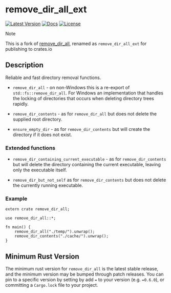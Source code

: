 # remove_dir_all_ext

[![Latest Version](https://img.shields.io/crates/v/remove_dir_all_ext.svg)](https://crates.io/crates/remove_dir_all_ext)
[![Docs](https://docs.rs/remove_dir_all_ext/badge.svg)](https://docs.rs/remove_dir_all_ext)
[![License](https://img.shields.io/crates/l/remove_dir_all_ext.svg)](https://github.com/gussy/remove_dir_all_ext)

> [!NOTE]
> This is a fork of [remove_dir_all](https://github.com/caesay/remove_dir_all), renamed as `remove_dir_all_ext` for publishing to crates.io

## Description

Reliable and fast directory removal functions.

* `remove_dir_all` - on non-Windows this is a re-export of
  `std::fs::remove_dir_all`. For Windows an implementation that handles the
  locking of directories that occurs when deleting directory trees rapidly.

* `remove_dir_contents` - as for `remove_dir_all` but does not delete the
  supplied root directory.

* `ensure_empty_dir` - as for `remove_dir_contents` but will create the
  directory if it does not exist.

### Extended functions

* `remove_dir_containing_current_executable` - as for `remove_dir_contents` but will delete the directory containing the current executable, leaving only the executable itself.

* `remove_dir_but_not_self` as for `remove_dir_contents` but does not delete the currently running executable.

### Example

```rust,no_run
extern crate remove_dir_all;

use remove_dir_all::*;

fn main() {
    remove_dir_all("./temp/").unwrap();
    remove_dir_contents("./cache/").unwrap();
}
```

## Minimum Rust Version

The minimum rust version for `remove_dir_all` is the latest stable release, and the minimum version may be bumped through patch releases. You can pin to a specific version by setting by add `=` to your version (e.g. `=0.6.0`), or committing a `Cargo.lock` file to your project.
